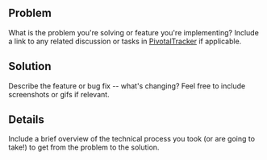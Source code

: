 ## Problem

What is the problem you're solving or feature you're implementing?
Include a link to any related discussion or tasks in [PivotalTracker](https://www.pivotaltracker.com/n/projects/2528228) if applicable.

## Solution

Describe the feature or bug fix -- what's changing?
Feel free to include screenshots or gifs if relevant.

## Details

Include a brief overview of the technical process you took
(or are going to take!) to get from the problem to the solution.